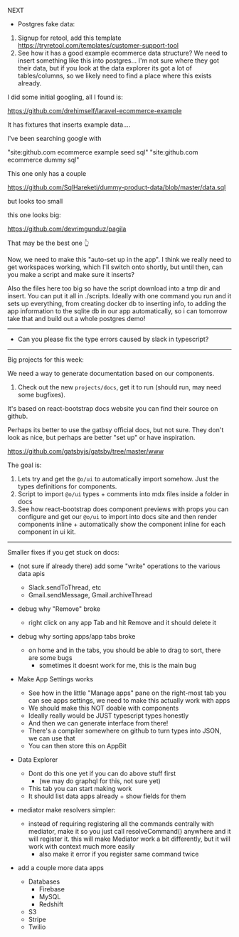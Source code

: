 NEXT

- Postgres fake data:

1. Signup for retool, add this template https://tryretool.com/templates/customer-support-tool
2. See how it has a good example ecommerce data structure? We need to insert something like this into postgres... I'm not sure where they got their data, but if you look at the data explorer its got a lot of tables/columns, so we likely need to find a place where this exists already.

I did some initial googling, all I found is:

https://github.com/drehimself/laravel-ecommerce-example

It has fixtures that inserts example data....

I've been searching google with

"site:github.com ecommerce example seed sql"
"site:github.com ecommerce dummy sql"

This one only has a couple

https://github.com/SqlHareketi/dummy-product-data/blob/master/data.sql

but looks too small

this one looks big:

https://github.com/devrimgunduz/pagila

That may be the best one 👆

Now, we need to make this "auto-set up in the app". I think we really need to get workspaces working, which I'll switch onto shortly, but until then, can you make a script and make sure it inserts?

Also the files here too big so have the script download into a tmp dir and insert. You can put it all in ./scripts. Ideally with one command you run and it sets up everything, from creating docker db to inserting info, to adding the app information to the sqlite db in our app automatically, so i can tomorrow take that and build out a whole postgres demo!


---

- Can you please fix the type errors caused by slack in typescript?

---

Big projects for this week:

We need a way to generate documentation based on our components.

1. Check out the new `projects/docs`, get it to run (should run, may need some bugfixes).

It's based on react-bootstrap docs website you can find their source on github.

Perhaps its better to use the gatbsy official docs, but not sure. They don't look as nice, but perhaps are better "set up" or have inspiration.

https://github.com/gatsbyjs/gatsby/tree/master/www

The goal is:

   1. Lets try and get the `@o/ui` to automatically import somehow. Just the types definitions for components.
   2. Script to import `@o/ui` types + comments into mdx files inside a folder in docs
   3. See how react-bootstrap does component previews with props you can configure and get our `@o/ui` to import into docs site and then render components inline + automatically show the component inline for each component in ui kit.

---

Smaller fixes if you get stuck on docs:

- (not sure if already there) add some "write" operations to the various data apis
  - Slack.sendToThread, etc
  - Gmail.sendMessage, Gmail.archiveThread


- debug why "Remove" broke
  - right click on any app Tab and hit Remove and it should delete it


- debug why sorting apps/app tabs broke
  - on home and in the tabs, you should be able to drag to sort, there are some bugs
    - sometimes it doesnt work for me, this is the main bug

- Make App Settings works
  - See how in the little "Manage apps" pane on the right-most tab you can see apps settings, we need to make this actually work with apps
  - We should make this NOT doable with components
  - Ideally really would be JUST typescript types honestly
  - And then we can generate interface from there!
  - There's a compiler somewhere on github to turn types into JSON, we can use that
  - You can then store this on AppBit

- Data Explorer
  - Dont do this one yet if you can do above stuff first
    - (we may do graphql for this, not sure yet)
  - This tab you can start making work
  - It should list data apps already + show fields for them

- mediator make resolvers simpler:
  - instead of requiring registering all the commands centrally with mediator, make it so you just call resolveCommand() anywhere and it will register it. this will make Mediator work a bit differently, but it will work with context much more easily
    - also make it error if you register same command twice

- add a couple more data apps
  - Databases
    - Firebase
    - MySQL
    - Redshift
  - S3
  - Stripe
  - Twilio
